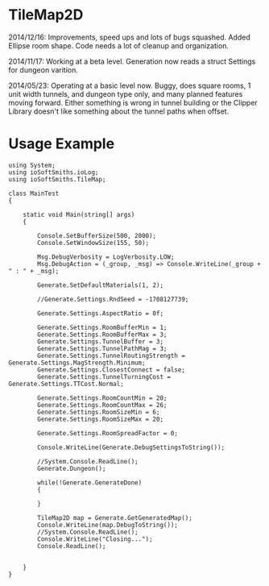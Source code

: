 TileMap2D
=====

2014/12/16:
Improvements, speed ups and lots of bugs squashed.  Added Ellipse room shape.  Code needs a lot of cleanup and organization.

2014/11/17:
Working at a beta level.  Generation now reads a struct Settings for dungeon varition.

2014/05/23:
Operating at a basic level now.  Buggy, does square rooms, 1 unit width tunnels, and dungeon type only, and many planned features moving forward.  Either something is wrong in tunnel building or the Clipper Library doesn't like something about the tunnel paths when offset.


Usage Example
===

	using System;
	using ioSoftSmiths.ioLog;
	using ioSoftSmiths.TileMap;

	class MainTest
	{

		static void Main(string[] args)
		{

			Console.SetBufferSize(500, 2000);
			Console.SetWindowSize(155, 50);

			Msg.DebugVerbosity = LogVerbosity.LOW;
			Msg.DebugAction = (_group, _msg) => Console.WriteLine(_group + " : " + _msg);

			Generate.SetDefaultMaterials(1, 2);

			//Generate.Settings.RndSeed = -1708127739;

			Generate.Settings.AspectRatio = 0f;

			Generate.Settings.RoomBufferMin = 1;
			Generate.Settings.RoomBufferMax = 3;
			Generate.Settings.TunnelBuffer = 3;
			Generate.Settings.TunnelPathMag = 3;
			Generate.Settings.TunnelRoutingStrength = Generate.Settings.MagStrength.Minimum;
			Generate.Settings.ClosestConnect = false;
			Generate.Settings.TunnelTurningCost = Generate.Settings.TTCost.Normal;

			Generate.Settings.RoomCountMin = 20;
			Generate.Settings.RoomCountMax = 26;
			Generate.Settings.RoomSizeMin = 6;
			Generate.Settings.RoomSizeMax = 20;

			Generate.Settings.RoomSpreadFactor = 0;

			Console.WriteLine(Generate.DebugSettingsToString());

			//System.Console.ReadLine();
			Generate.Dungeon();
				
			while(!Generate.GenerateDone)
			{
					
			}

			TileMap2D map = Generate.GetGeneratedMap();
			Console.WriteLine(map.DebugToString());
			//System.Console.ReadLine();
			Console.WriteLine("Closing...");
			Console.ReadLine();


		}
	}